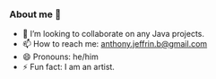 ### About me 👋

- 👯 I’m looking to collaborate on any Java projects.
- 📫 How to reach me: anthony.jeffrin.b@gmail.com
- 😄 Pronouns: he/him
- ⚡ Fun fact: I am an artist. 

